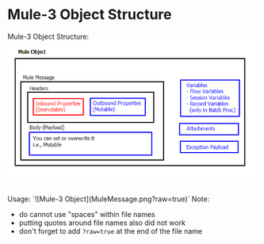 # Mule-3 Object Structure


Mule-3 Object Structure:
![Mule-3 Object](MuleMessage.png?raw=true)

<BR>
Usage: `![Mule-3 Object](MuleMessage.png?raw=true)`
Note: 

- do cannot use "spaces" within file names
- putting quotes around file names also did not work
- don't forget to add `?raw=true` at the end of the file name
